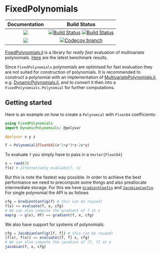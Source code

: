 # FixedPolynomials

| **Documentation** | **Build Status** |
|:-----------------:|:----------------:|
| [![][docs-stable-img]][docs-stable-url] | [![Build Status][build-img]][build-url] [![Build Status][winbuild-img]][winbuild-url] |
| [![][docs-latest-img]][docs-latest-url] | [![Codecov branch][codecov-img]][codecov-url] |

[FixedPolynomials.jl](https://github.com/saschatimme/FixedPolynomials.jl) is a library for
*really fast* evaluation of multivariate polynomials.
[Here](https://github.com/saschatimme/FixedPolynomials.jl/pull/3) are the latest benchmark results.

Since `FixedPolynomials` polynomials are optimised for fast evaluation they are not suited
for construction of polynomials.
It is recommended to construct a polynomial with an implementation of
[MultivariatePolynomials.jl](https://github.com/blegat/MultivariatePolynomials.jl), e.g.
[DynamicPolynomials.jl](https://github.com/blegat/DynamicPolynomials.jl), and to
convert it then into a `FixedPolynomials.Polynomial` for further computations.

## Getting started
Here is an example on how to create a `Polynomial` with `Float64` coefficients:
```julia
using FixedPolynomials
import DynamicPolynomials: @polyvar

@polyvar x y z

f = Polynomial{Float64}(x^2+y^3*z-2x*y)
```
To evaluate `f` you simply have to pass in a `Vector{Float64}`
```julia
x = rand(3)
f(x) # alternatively evaluate(f, x)
```

But this is note the fastest way possible. In order to achieve the best performance we need to precompute some things and also preallocate
intermediate storage. For this we have [`GradientConfig`](@ref) and [`JacobianConfig`](@ref).
For single polynomial the API is as follows
```julia
cfg = GradientConfig(f) # this can be reused!
f(x) == evaluate(f, x, cfg)
# We can also compute the gradient of f at x
map(g -> g(x), ∇f) == gradient(f, x, cfg)
```

We also have support for systems of polynomials:
```julia
cfg = JacobianConfig([f, f]) # this can be reused!
[f(x), f(x)] == evaluate([f, f] x, cfg)
# We can also compute the jacobian of [f, f] at x
jacobian(f, x, cfg)
```

[docs-stable-img]: https://img.shields.io/badge/docs-stable-blue.svg
[docs-latest-img]: https://img.shields.io/badge/docs-latest-blue.svg
[docs-stable-url]: https://saschatimme.github.io/FixedPolynomials.jl/stable
[docs-latest-url]: https://saschatimme.github.io/FixedPolynomials.jl/latest

[build-img]: https://travis-ci.org/saschatimme/FixedPolynomials.jl.svg?branch=master
[build-url]: https://travis-ci.org/saschatimme/FixedPolynomials.jl
[winbuild-img]: https://ci.appveyor.com/api/projects/status/h2yw6aoq480e1etd/branch/master?svg=true
[winbuild-url]: https://ci.appveyor.com/project/saschatimme/fixedpolynomials-jl/branch/master
[codecov-img]: https://codecov.io/gh/saschatimme/FixedPolynomials.jl/branch/master/graph/badge.svg
[codecov-url]: https://codecov.io/gh/saschatimme/FixedPolynomials.jl
